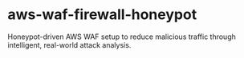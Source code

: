 # aws-waf-firewall-honeypot
Honeypot-driven AWS WAF setup to reduce malicious traffic through intelligent, real-world attack analysis.
